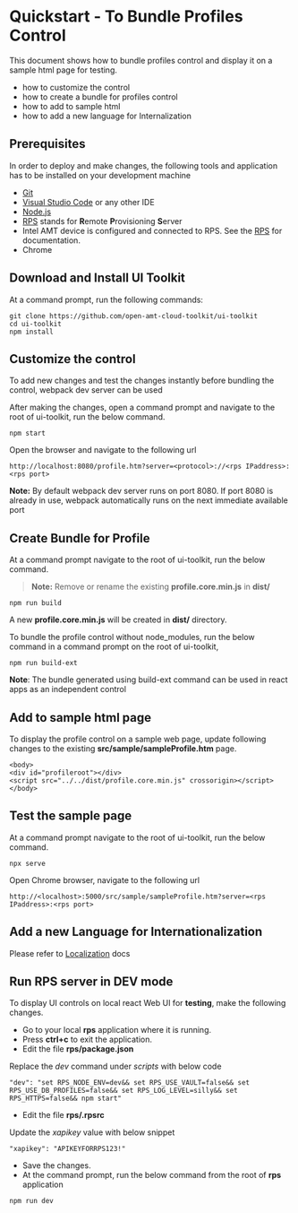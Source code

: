 # Quickstart - To Bundle Profiles Control  

This document shows how to bundle profiles control and display it on a sample html page for testing.

  - how to customize the control
  - how to create a bundle for profiles control
  - how to add to sample html
  - how to add a new language for Internalization 


## Prerequisites

In order to deploy and make changes, the following tools and application has to be installed on your development machine
-   [Git](https://git-scm.com/)
-   [Visual Studio Code](https://code.visualstudio.com/) or any other IDE 
-   [Node.js](https://nodejs.org/)
-   [RPS](https://github.com/open-amt-cloud-toolkit/rps) stands for **R**emote **P**rovisioning **S**erver
-	Intel AMT device is configured and connected to RPS. See the [RPS](https://github.com/open-amt-cloud-toolkit/rps) for documentation.
-   Chrome 

## Download and Install UI Toolkit

At a command prompt, run the following commands:
```
git clone https://github.com/open-amt-cloud-toolkit/ui-toolkit
cd ui-toolkit
npm install
```

## Customize the control

To add new changes and test the changes  instantly before bundling the control, webpack dev server can be used

After making  the changes, open a command prompt and navigate to the root of ui-toolkit, run the below command.

```
npm start
```

Open the browser and navigate to the following url

```
http://localhost:8080/profile.htm?server=<protocol>://<rps IPaddress>:<rps port>
```

**Note:** By default webpack dev server runs on port 8080. If port 8080 is already in use, webpack automatically runs on  the next immediate available port

## Create Bundle for Profile
At a command prompt navigate to the root of ui-toolkit, run the below command.
> **Note:** Remove or rename the existing **profile.core.min.js**  in **dist/**
```
npm run build
```
A new **profile.core.min.js** will be created in **dist/** directory.

To bundle the profile control without node_modules,  run the below command in a command prompt on the root of ui-toolkit,

```
npm run build-ext
```

**Note**: The bundle generated using build-ext command can be used in react apps as an independent control



## Add to sample html page

To display the profile control on a sample web page, update following changes to the existing **src/sample/sampleProfile.htm** page.

```
<body>
<div id="profileroot"></div>
<script src="../../dist/profile.core.min.js" crossorigin></script>
</body>
```

## Test the sample page
At a command prompt navigate to the root of ui-toolkit, run the below command.
```
npx serve
```
Open Chrome browser, navigate to the following url
```
http://<localhost>:5000/src/sample/sampleProfile.htm?server=<rps IPaddress>:<rps port>
```

## Add a new Language for Internationalization

 Please refer to [Localization](./localization.md) docs


## Run RPS server in DEV mode

To display UI controls on local react Web UI for **testing**, make the following changes.

- Go to your local **rps** application where it is running.
- Press **ctrl+c** to exit the application.
- Edit the file **rps/package.json**

Replace the *dev* command under *scripts* with below code 

```
"dev": "set RPS_NODE_ENV=dev&& set RPS_USE_VAULT=false&& set RPS_USE_DB_PROFILES=false&& set RPS_LOG_LEVEL=silly&& set RPS_HTTPS=false&& npm start"
```

- Edit the file **rps/.rpsrc**

Update the *xapikey* value with below snippet

```
"xapikey": "APIKEYFORRPS123!"
```

- Save the changes.
- At the command prompt, run the below command from the root of **rps** application

```
npm run dev
```